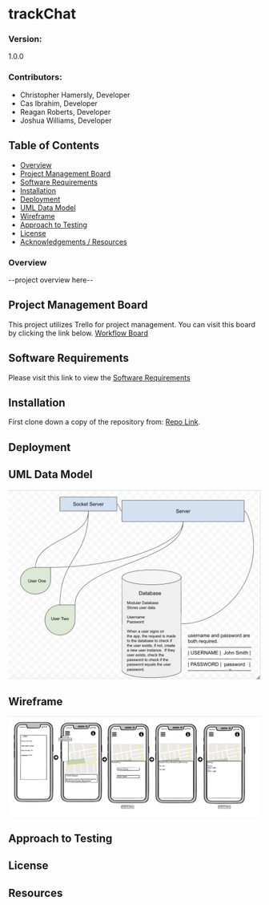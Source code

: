 # trackChat

### Version:
1.0.0

### Contributors:
* Christopher Hamersly, Developer
* Cas Ibrahim, Developer
* Reagan Roberts, Developer
* Joshua Williams, Developer

## Table of Contents
  - [Overview](#overview)
  - [Project Management Board](#project-management-board)
  - [Software Requirements](#software-requirements)
  - [Installation](#installation)
  - [Deployment](#deployment)
  - [UML Data Model](#uml-data-model)
  - [Wireframe](#wireframe)
  - [Approach to Testing](#approach-to-testing)
  - [License](#license)
  - [Acknowledgements / Resources](#resources)

### Overview

--project overview here--

## Project Management Board
This project utilizes Trello for project management. You can visit this board by clicking the link below.
[Workflow Board](https://trello.com/b/ghk1xrIa/401finalproject)


## Software Requirements
Please visit this link to view the [Software Requirements](./requirements.md)

## Installation
First clone down a copy of the repository from: [Repo Link](https://github.com/trackChat/trackChat).

## Deployment

## UML Data Model
![UML](./assets/uml.png)

## Wireframe
![Wireframe](./assets/wireframe.png)

## Approach to Testing

## License

## Resources

